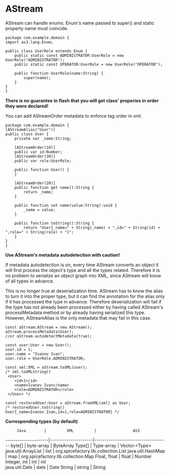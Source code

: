 AStream
=======

AStream can handle enums. Enum's name passed to super() and static property name must coincide.
```as3
package com.example.domain {
import as3.lang.Enum;

public class UserRole extends Enum {
    public static const ADMINISTRATOR:UserRole = new UserRole("ADMINISTRATOR");
    public static const OPERATOR:UserRole = new UserRole("OPERATOR");

    public function UserRole(name:String) {
        super(name);
    }
}
}
```

**There is no guarantee in flash that you will get class' properies in order they were declared!**

You can add AStreamOrder metadata to enforce tag order in xml.
```as3
package com.example.domain {
[AStreamAlias("User")]
public class User {
    private var _name:String;

    [AStreamOrder(10)]
    public var id:Number;
    [AStreamOrder(30)]
    public var role:UserRole;

    public function User() {
    }

    [AStreamOrder(20)]
    public function get name():String {
        return _name;
    }

    public function set name(value:String):void {
        _name = value;
    }

    public function toString():String {
        return "User{_name=" + String(_name) + ",id=" + String(id) + ",role=" + String(role) + "}";
    }
}
}
```

**Use AStream's metadata autodetection with caution!**

If metadata autodetection is on, every time AStream converts an object it will  first process the object's type and all the types related. Therefore it is no problem to serialize an object graph into XML, since AStream will know of all types in advance.

This is no longer true at deserialization time. AStream has to know the alias to turn it into the proper type, but it can find the annotation for the alias only if it has processed the type in advance. Therefore deserialization will fail if the type has not already been processed either by having called AStream's processMetadata method or by already having serialized this type. However, AStreamAlias is the only metadata that may fail in this case.
```as3
const aStream:AStream = new AStream();
aStream.processMetadata(User);
//or aStream.autodetectMetadata(true);

const user:User = new User();
user.id = 1;
user.name = "Ivanov Ivan";
user.role = UserRole.ADMINISTRATOR;

const xml:XML = aStream.toXML(user);
/* xml.toXMLString()
 <User>
    <id>1</id>
    <name>Ivanov Ivan</name>
    <role>ADMINISTRATOR</role>
 </User> */

const restoredUser:User = aStream.fromXML(xml) as User;
/* restoredUser.toString()
User{_name=Ivanov Ivan,id=1,role=ADMINISTRATOR} */
```        

**Сorresponding types (by default)**

         Java        |         XML         |                AS3       
---------------------|---------------------|------------------------------------
       byte[]        |      byte-array     |              ByteArray
       Type[]        |      Type-array     |         Vector.&lt;Type&gt;
 java.util.ArrayList |        list         | org.spicefactory.lib.collection.List
  java.util.HashMap  |         map         | org.spicefactory.lib.collection.Map
    Float, float     |        float        |               Number                  
    Integer, int     |         int         |                int                  
   java.util.Date    |         date        |                Date
      String         |        string       |               String                 
      
      

